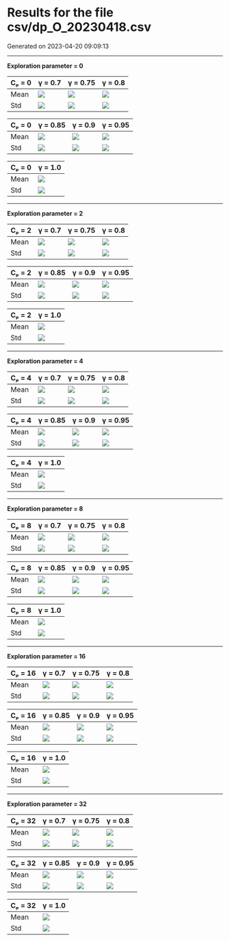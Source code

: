# Results for the file csv/dp_O_20230418.csv 

Generated on 2023-04-20 09:09:13

---

**Exploration parameter = 0**

| Cₚ = 0| γ = 0.7 | γ = 0.75 | γ = 0.8 | 
| --- | --- | --- | --- | 
| Mean | ![](fig/dp_O/mean_g_0.7_cp_0.png) | ![](fig/dp_O/mean_g_0.75_cp_0.png) | ![](fig/dp_O/mean_g_0.8_cp_0.png) | 
| Std | ![](fig/dp_O/std_g_0.7_cp_0.png) | ![](fig/dp_O/std_g_0.75_cp_0.png) | ![](fig/dp_O/std_g_0.8_cp_0.png) | 

| Cₚ = 0| γ = 0.85 | γ = 0.9 | γ = 0.95 | 
| --- | --- | --- | --- | 
| Mean | ![](fig/dp_O/mean_g_0.85_cp_0.png) | ![](fig/dp_O/mean_g_0.9_cp_0.png) | ![](fig/dp_O/mean_g_0.95_cp_0.png) | 
| Std | ![](fig/dp_O/std_g_0.85_cp_0.png) | ![](fig/dp_O/std_g_0.9_cp_0.png) | ![](fig/dp_O/std_g_0.95_cp_0.png) | 

| Cₚ = 0| γ = 1.0 | 
| --- | --- | 
| Mean | ![](fig/dp_O/mean_g_1.0_cp_0.png) | 
| Std | ![](fig/dp_O/std_g_1.0_cp_0.png) | 

---

**Exploration parameter = 2**

| Cₚ = 2| γ = 0.7 | γ = 0.75 | γ = 0.8 | 
| --- | --- | --- | --- | 
| Mean | ![](fig/dp_O/mean_g_0.7_cp_2.png) | ![](fig/dp_O/mean_g_0.75_cp_2.png) | ![](fig/dp_O/mean_g_0.8_cp_2.png) | 
| Std | ![](fig/dp_O/std_g_0.7_cp_2.png) | ![](fig/dp_O/std_g_0.75_cp_2.png) | ![](fig/dp_O/std_g_0.8_cp_2.png) | 

| Cₚ = 2| γ = 0.85 | γ = 0.9 | γ = 0.95 | 
| --- | --- | --- | --- | 
| Mean | ![](fig/dp_O/mean_g_0.85_cp_2.png) | ![](fig/dp_O/mean_g_0.9_cp_2.png) | ![](fig/dp_O/mean_g_0.95_cp_2.png) | 
| Std | ![](fig/dp_O/std_g_0.85_cp_2.png) | ![](fig/dp_O/std_g_0.9_cp_2.png) | ![](fig/dp_O/std_g_0.95_cp_2.png) | 

| Cₚ = 2| γ = 1.0 | 
| --- | --- | 
| Mean | ![](fig/dp_O/mean_g_1.0_cp_2.png) | 
| Std | ![](fig/dp_O/std_g_1.0_cp_2.png) | 

---

**Exploration parameter = 4**

| Cₚ = 4| γ = 0.7 | γ = 0.75 | γ = 0.8 | 
| --- | --- | --- | --- | 
| Mean | ![](fig/dp_O/mean_g_0.7_cp_4.png) | ![](fig/dp_O/mean_g_0.75_cp_4.png) | ![](fig/dp_O/mean_g_0.8_cp_4.png) | 
| Std | ![](fig/dp_O/std_g_0.7_cp_4.png) | ![](fig/dp_O/std_g_0.75_cp_4.png) | ![](fig/dp_O/std_g_0.8_cp_4.png) | 

| Cₚ = 4| γ = 0.85 | γ = 0.9 | γ = 0.95 | 
| --- | --- | --- | --- | 
| Mean | ![](fig/dp_O/mean_g_0.85_cp_4.png) | ![](fig/dp_O/mean_g_0.9_cp_4.png) | ![](fig/dp_O/mean_g_0.95_cp_4.png) | 
| Std | ![](fig/dp_O/std_g_0.85_cp_4.png) | ![](fig/dp_O/std_g_0.9_cp_4.png) | ![](fig/dp_O/std_g_0.95_cp_4.png) | 

| Cₚ = 4| γ = 1.0 | 
| --- | --- | 
| Mean | ![](fig/dp_O/mean_g_1.0_cp_4.png) | 
| Std | ![](fig/dp_O/std_g_1.0_cp_4.png) | 

---

**Exploration parameter = 8**

| Cₚ = 8| γ = 0.7 | γ = 0.75 | γ = 0.8 | 
| --- | --- | --- | --- | 
| Mean | ![](fig/dp_O/mean_g_0.7_cp_8.png) | ![](fig/dp_O/mean_g_0.75_cp_8.png) | ![](fig/dp_O/mean_g_0.8_cp_8.png) | 
| Std | ![](fig/dp_O/std_g_0.7_cp_8.png) | ![](fig/dp_O/std_g_0.75_cp_8.png) | ![](fig/dp_O/std_g_0.8_cp_8.png) | 

| Cₚ = 8| γ = 0.85 | γ = 0.9 | γ = 0.95 | 
| --- | --- | --- | --- | 
| Mean | ![](fig/dp_O/mean_g_0.85_cp_8.png) | ![](fig/dp_O/mean_g_0.9_cp_8.png) | ![](fig/dp_O/mean_g_0.95_cp_8.png) | 
| Std | ![](fig/dp_O/std_g_0.85_cp_8.png) | ![](fig/dp_O/std_g_0.9_cp_8.png) | ![](fig/dp_O/std_g_0.95_cp_8.png) | 

| Cₚ = 8| γ = 1.0 | 
| --- | --- | 
| Mean | ![](fig/dp_O/mean_g_1.0_cp_8.png) | 
| Std | ![](fig/dp_O/std_g_1.0_cp_8.png) | 

---

**Exploration parameter = 16**

| Cₚ = 16| γ = 0.7 | γ = 0.75 | γ = 0.8 | 
| --- | --- | --- | --- | 
| Mean | ![](fig/dp_O/mean_g_0.7_cp_16.png) | ![](fig/dp_O/mean_g_0.75_cp_16.png) | ![](fig/dp_O/mean_g_0.8_cp_16.png) | 
| Std | ![](fig/dp_O/std_g_0.7_cp_16.png) | ![](fig/dp_O/std_g_0.75_cp_16.png) | ![](fig/dp_O/std_g_0.8_cp_16.png) | 

| Cₚ = 16| γ = 0.85 | γ = 0.9 | γ = 0.95 | 
| --- | --- | --- | --- | 
| Mean | ![](fig/dp_O/mean_g_0.85_cp_16.png) | ![](fig/dp_O/mean_g_0.9_cp_16.png) | ![](fig/dp_O/mean_g_0.95_cp_16.png) | 
| Std | ![](fig/dp_O/std_g_0.85_cp_16.png) | ![](fig/dp_O/std_g_0.9_cp_16.png) | ![](fig/dp_O/std_g_0.95_cp_16.png) | 

| Cₚ = 16| γ = 1.0 | 
| --- | --- | 
| Mean | ![](fig/dp_O/mean_g_1.0_cp_16.png) | 
| Std | ![](fig/dp_O/std_g_1.0_cp_16.png) | 

---

**Exploration parameter = 32**

| Cₚ = 32| γ = 0.7 | γ = 0.75 | γ = 0.8 | 
| --- | --- | --- | --- | 
| Mean | ![](fig/dp_O/mean_g_0.7_cp_32.png) | ![](fig/dp_O/mean_g_0.75_cp_32.png) | ![](fig/dp_O/mean_g_0.8_cp_32.png) | 
| Std | ![](fig/dp_O/std_g_0.7_cp_32.png) | ![](fig/dp_O/std_g_0.75_cp_32.png) | ![](fig/dp_O/std_g_0.8_cp_32.png) | 

| Cₚ = 32| γ = 0.85 | γ = 0.9 | γ = 0.95 | 
| --- | --- | --- | --- | 
| Mean | ![](fig/dp_O/mean_g_0.85_cp_32.png) | ![](fig/dp_O/mean_g_0.9_cp_32.png) | ![](fig/dp_O/mean_g_0.95_cp_32.png) | 
| Std | ![](fig/dp_O/std_g_0.85_cp_32.png) | ![](fig/dp_O/std_g_0.9_cp_32.png) | ![](fig/dp_O/std_g_0.95_cp_32.png) | 

| Cₚ = 32| γ = 1.0 | 
| --- | --- | 
| Mean | ![](fig/dp_O/mean_g_1.0_cp_32.png) | 
| Std | ![](fig/dp_O/std_g_1.0_cp_32.png) | 

